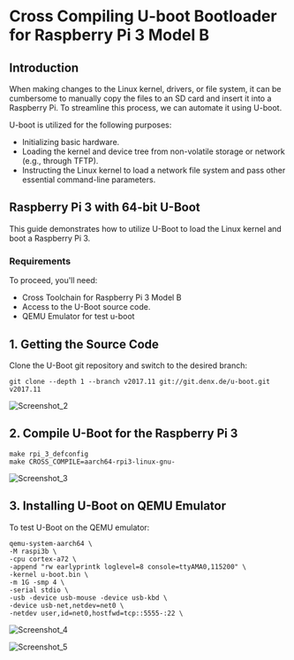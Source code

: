   # Cross Compiling U-boot Bootloader for Raspberry Pi 3 Model B

## Introduction
When making changes to the Linux kernel, drivers, or file system, it can be cumbersome to manually copy the files to an SD card and insert it into a Raspberry Pi. To streamline this process, we can automate it using U-boot.

U-boot is utilized for the following purposes:
- Initializing basic hardware.
- Loading the kernel and device tree from non-volatile storage or network (e.g., through TFTP).
- Instructing the Linux kernel to load a network file system and pass other essential command-line parameters.

## Raspberry Pi 3 with 64-bit U-Boot
This guide demonstrates how to utilize U-Boot to load the Linux kernel and boot a Raspberry Pi 3.

### Requirements
To proceed, you'll need:
- Cross Toolchain for Raspberry Pi 3 Model B
- Access to the U-Boot source code.
- QEMU Emulator for test u-boot

## 1. Getting the Source Code

Clone the U-Boot git repository and switch to the desired branch:

    git clone --depth 1 --branch v2017.11 git://git.denx.de/u-boot.git v2017.11

![Screenshot_2](https://github.com/Mahmoud-Ismail98/manual-customized-linux-image-for-a-raspberry-pi/assets/63348980/2a515f67-177b-4127-8302-3b9352382a8f)

## 2. Compile U-Boot for the Raspberry Pi 3

    make rpi_3_defconfig
    make CROSS_COMPILE=aarch64-rpi3-linux-gnu-

![Screenshot_3](https://github.com/Mahmoud-Ismail98/manual-customized-linux-image-for-a-raspberry-pi/assets/63348980/c443632a-a0e8-45a5-9415-065b61d51c37)

## 3. Installing U-Boot on QEMU Emulator

To test U-Boot on the QEMU emulator:

    qemu-system-aarch64 \
    -M raspi3b \
    -cpu cortex-a72 \
    -append "rw earlyprintk loglevel=8 console=ttyAMA0,115200" \
    -kernel u-boot.bin \
    -m 1G -smp 4 \
    -serial stdio \
    -usb -device usb-mouse -device usb-kbd \
    -device usb-net,netdev=net0 \
    -netdev user,id=net0,hostfwd=tcp::5555-:22 \

![Screenshot_4](https://github.com/Mahmoud-Ismail98/manual-customized-linux-image-for-a-raspberry-pi/assets/63348980/07f3a98b-470e-41c8-9e37-71e74732f63d)

![Screenshot_5](https://github.com/Mahmoud-Ismail98/manual-customized-linux-image-for-a-raspberry-pi/assets/63348980/bb136b5b-b66d-499f-a992-0b62d1121a95)
